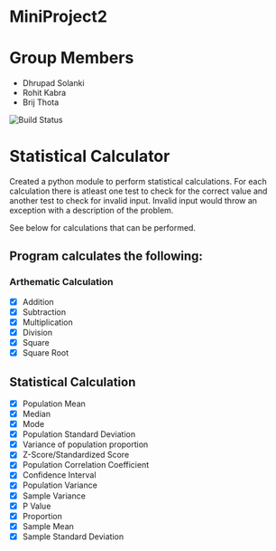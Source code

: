 # **MiniProject2**

# Group Members

- Dhrupad Solanki
- Rohit Kabra
- Brij Thota

![Build Status](https://travis-ci.org/cen24/miniproject2.svg?branch=master)

# Statistical Calculator

Created a python module to perform statistical calculations. For each calculation there is atleast one test to check for the correct value and another test to check for invalid input. Invalid input would throw an exception with a description of the problem.

See below for calculations that can be performed.

## **Program calculates the following:**


### **Arthematic Calculation**
    
- [X] Addition
- [X] Subtraction
- [X] Multiplication
- [X] Division
- [X] Square
- [x] Square Root

## **Statistical Calculation** 

- [X] Population Mean
- [X] Median
- [X] Mode
- [X] Population Standard Deviation
- [X] Variance of population proportion
- [x] Z-Score/Standardized Score
- [X] Population Correlation Coefficient
- [X] Confidence Interval
- [x] Population Variance
- [x] Sample Variance
- [x] P Value
- [X] Proportion
- [x] Sample Mean
- [X] Sample Standard Deviation
